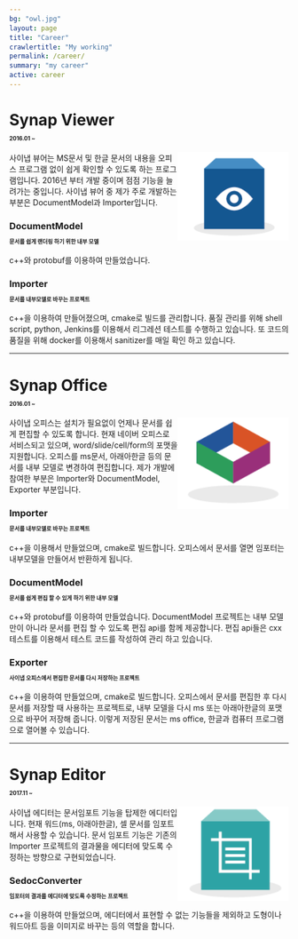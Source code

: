 ```yaml
---
bg: "owl.jpg"
layout: page
title: "Career"
crawlertitle: "My working"
permalink: /career/
summary: "my career"
active: career
---
```

<head>
	<title> My Working</title>
	<meta charset="utf-8"/>
</head>
<body>
	<!-- Synap Viewer -->
	<h1>Synap Viewer<p style="font-size:10px">2016.01 ~ </p></h1>
	<img src="/assets/images/synapViewer_icon.png" style="float:right;" width="200px"/>
	<p class="bodyText"> 사이냅 뷰어는 MS문서 및 한글 문서의 내용을 오피스 프로그램 없이 쉽게 확인할 수 있도록 하는 프로그램입니다. 2016년 부터 개발 중이며 점점 기능을 늘려가는 중입니다. 사이냅 뷰어 중 제가 주로 개발하는 부분은 DocumentModel과 Importer입니다.</p>
	<h3>DocumentModel <p style="font-size:10px">문서를 쉽게 랜더링 하기 위한 내부 모델</p></h3>
	<p class="bodyText">c++와 protobuf를 이용하여 만들었습니다.</p>
	<h3>Importer <p style="font-size:10px">문서를 내부모델로 바꾸는 프로젝트</p></h3>
	<p class="bodyText">c++을 이용하여 만들어졌으며, cmake로 빌드를 관리합니다. 품질 관리를 위해 shell script, python, Jenkins를 이용해서 리그레션 테스트를 수행하고 있습니다. 또 코드의 품질을 위해 docker를 이용해서 sanitizer를 매일 확인 하고 있습니다.</p>
	<hr>
	<!-- Synap Office -->
	<h1>Synap Office <p style="font-size:10px">2016.01 ~ </p></h1>
	<img src="/assets/images/synapOffice_icon.png" style="float:right;" width="200px"/>
	<p class="bodyText"> 사이냅 오피스는 설치가 필요없이 언제나 문서를 쉽게 편집할 수 있도록 합니다. 현재 네이버 오피스로 서비스되고 있으며, word/slide/cell/form의 포맷을 지원합니다. 오피스를 ms문서, 아래아한글 등의 문서를 내부 모델로 변경하여 편집합니다. 제가 개발에 참여한 부분은 Importer와 DocumentModel, Exporter 부분입니다. </p>
	<h3>Importer <p style="font-size:10px">문서를 내부모델로 바꾸는 프로젝트</p></h3>
	<p class="bodyText">c++을 이용해서 만들었으며, cmake로 빌드합니다. 오피스에서 문서를 열면 임포터는 내부모델을 만들어서 반환하게 됩니다.</p>
	<h3>DocumentModel <p style="font-size:10px">문서를 쉽게 편집 할 수 있게 하기 위한 내부 모델</p></h3>
	<p class="bodyText">c++와 protobuf를 이용하여 만들었습니다. DocumentModel 프로젝트는 내부 모델만이 아니라 문서를 편집 할 수 있도록 편집 api를 함께 제공합니다. 편집 api들은 cxx테스트를 이용해서 테스트 코드를 작성하여 관리 하고 있습니다.</p>
	<h3>Exporter <p style="font-size:10px">사이냅 오피스에서 편집한 문서를 다시 저장하는 프로젝트</p></h3>
	<p class="bodyText">c++을 이용하여 만들었으며, cmake로 빌드합니다. 오피스에서 문서를 편집한 후 다시 문서를 저장할 때 사용하는 프로젝트로, 내부 모델을 다시 ms 또는 아래아한글의 포맷으로 바꾸어 저장해 줍니다. 이렇게 저장된 문서는 ms office,  한글과 컴퓨터 프로그램으로 열어볼 수 있습니다.</p>
	<hr>
	<!--Synap Editor -->
	<h1>Synap Editor <p style="font-size:10px"> 2017.11 ~ </p></h1>
	<img src="/assets/images/synapEditor_icon.png" style="float:right;" width="200px"/>
	<p class="bodyText"> 사이냅 에디터는 문서임포트 기능을 탑제한 에디터입니다. 현재 워드(ms, 아래아한글), 셀 문서를 임포트 해서 사용할 수 있습니다. 문서 임포트 기능은 기존의 Importer 프로젝트의 결과물을 에디터에 맞도록 수정하는 방향으로 구현되었습니다.</p>
	<h3>SedocConverter <p style="font-size:10px">임포터의 결과를 에디터에 맞도록 수정하는 프로젝트</p></h3>
	<p class="bodyText">c++을 이용하여 만들었으며, 에디터에서 표현할 수 없는 기능들을 제외하고 도형이나 워드아트 등을 이미지로 바꾸는 등의 역할을 합니다.</p>
</body>

